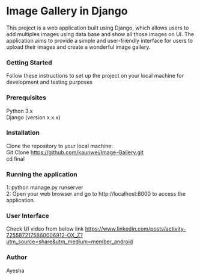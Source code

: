 # Image Gallery in Django
This project is a web application built using Django, which allows users to add multiples images using data base and show all those images on UI. The application aims to provide a simple and user-friendly interface for users to upload their images and create a wonderful image gallery.
### Getting Started
Follow these instructions to set up the project on your local machine for development and testing purposes
### Prerequisites
Python 3.x <br />
Django (version x.x.x)<br />
### Installation
Clone the repository to your local machine:<br />
Git Clone https://github.com/kaunwei/Image-Gallery.git<br />
cd final<br />
### Running the application 
1: python manage.py runserver<br />
2: Open your web browser and go to http://localhost:8000 to access the application.
### User Interface
Check UI video from below link
https://www.linkedin.com/posts/activity-7255872175860006912-OX_Z?utm_source=share&utm_medium=member_android
### Author
Ayesha


